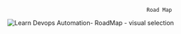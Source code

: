                                                 Road Map

![Learn Devops   Automation- RoadMap - visual selection](https://github.com/user-attachments/assets/4026fae1-cd58-488e-b6a0-1907b2ad844d)
